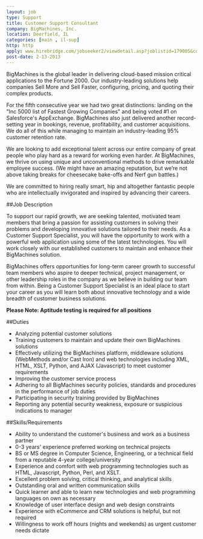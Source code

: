 ```yaml
---
layout: job
type: Support
title: Customer Support Consultant
company: BigMachines, Inc.
location: Deerfield, IL
categories: [main , il-sup]
http: http
apply: www.hirebridge.com/jobseeker2/viewdetail.asp?joblistid=179005&come=&page=1&logo=yes&s=&cid=6599&acceptShift=0&source=WorkCreative.net
post-date: 2-13-2013
---
```


BigMachines is the global leader in delivering cloud-based mission critical applications to the Fortune 2000.  Our industry-leading solutions help companies Sell More and Sell Faster, configuring, pricing, and quoting their complex products.

For the fifth consecutive year we had two great distinctions: landing on the "Inc 5000 list of Fastest Growing Companies" and being voted #1 on Salesforce's AppExchange.  BigMachines also just delivered another record-setting year in bookings, revenue, profitability, and customer acquisitions.  We do all of this while managing to maintain an industry-leading 95% customer retention rate.

We are looking to add exceptional talent across our entire company of great people who play hard as a reward for working even harder.  At BigMachines, we thrive on using unique and unconventional methods to drive remarkable employee success.  (We might have an amazing reputation, but we’re not above taking breaks for cheesecake bake-offs and Nerf gun battles.) 

We are committed to hiring really smart, hip and altogether fantastic people who are intellectually invigorated and inspired by advancing their careers.

##Job Description

To support our rapid growth, we are seeking talented, motivated team members that bring a passion for assisting customers in solving their problems and developing innovative solutions tailored to their needs. As a Customer Support Specialist, you will have the opportunity to work with a powerful web application using some of the latest technologies. You will work closely with our established customers to maintain and enhance their BigMachines solution.

BigMachines offers opportunities for long-term career growth to successful team members who aspire to deeper technical, project management, or other leadership roles in the company as we believe in building our team from within. Being a Customer Support Specialist is an ideal place to start your career as you will learn both about innovative technology and a wide breadth of customer business solutions.

**Please Note: Aptitude testing is required for all positions**

##Duties

* Analyzing potential customer solutions
* Training customers to maintain and update their own BigMachines solutions
* Effectively utilizing the BigMachines platform, middleware solutions (WebMethods and/or Cast Iron) and web technologies including XML, HTML, XSLT, Python, and AJAX (Javascript) to meet customer requirements
* Improving the customer service process
* Adhering to all BigMachines security policies, standards and procedures in the performance of job duties
* Participating in security training provided by BigMachines
* Reporting any potential security weakness, exposure or suspicious indications to manager

##Skills/Requirements

* Ability to understand the customer's business and work as a business partner
* 0-3 years' experience preferred working on technical projects
* BS or MS degree in Computer Science, Engineering, or a technical field from a reputable 4-year college/university
* Experience and comfort with web programming technologies such as HTML, Javascript, Python, Perl, and XSLT.
* Excellent problem solving, critical thinking, and analytical skills
* Outstanding oral and written communication skills
* Quick learner and able to learn new technologies and web programming languages on own as necessary
* Knowledge of user interface design and web design constraints
* Experience with eCommerce and CRM solutions is helpful, but not required
* Willingness to work off hours (nights and weekends) as urgent customer needs dictate
